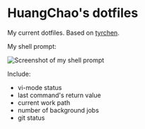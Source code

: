 # HuangChao's dotfiles

My current dotfiles. Based on [tyrchen](https://github.com/tyrchen/dotfiles).

My shell prompt:

![Screenshot of my shell prompt](http://chaoswork.github.io/images/oh-my-zsh.png)

Include:
* vi-mode status
* last command's return value
* current work path
* number of background jobs 
* git status


